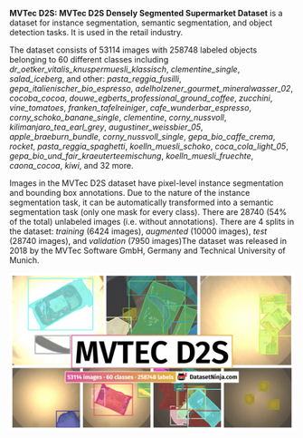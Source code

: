 **MVTec D2S: MVTec D2S Densely Segmented Supermarket Dataset** is a dataset for instance segmentation, semantic segmentation, and object detection tasks. It is used in the retail industry. 

The dataset consists of 53114 images with 258748 labeled objects belonging to 60 different classes including *dr_oetker_vitalis_knuspermuesli_klassisch*, *clementine_single*, *salad_iceberg*, and other: *pasta_reggia_fusilli*, *gepa_italienischer_bio_espresso*, *adelholzener_gourmet_mineralwasser_02*, *cocoba_cocoa*, *douwe_egberts_professional_ground_coffee*, *zucchini*, *vine_tomatoes*, *franken_tafelreiniger*, *cafe_wunderbar_espresso*, *corny_schoko_banane_single*, *clementine*, *corny_nussvoll*, *kilimanjaro_tea_earl_grey*, *augustiner_weissbier_05*, *apple_braeburn_bundle*, *corny_nussvoll_single*, *gepa_bio_caffe_crema*, *rocket*, *pasta_reggia_spaghetti*, *koelln_muesli_schoko*, *coca_cola_light_05*, *gepa_bio_und_fair_kraeuterteemischung*, *koelln_muesli_fruechte*, *caona_cocoa*, *kiwi*, and 32 more.

Images in the MVTec D2S dataset have pixel-level instance segmentation and bounding box annotations. Due to the nature of the instance segmentation task, it can be automatically transformed into a semantic segmentation task (only one mask for every class). There are 28740 (54% of the total) unlabeled images (i.e. without annotations). There are 4 splits in the dataset: *training* (6424 images), *augmented* (10000 images), *test* (28740 images), and *validation* (7950 images)The dataset was released in 2018 by the MVTec Software GmbH, Germany and Technical University of Munich.

<img src="https://github.com/dataset-ninja/mvtec-d2s/raw/main/visualizations/poster.png">
